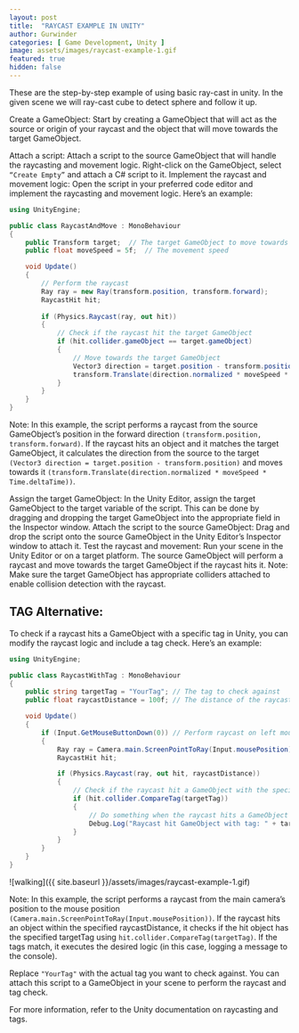 ```yaml
---
layout: post
title:  "RAYCAST EXAMPLE IN UNITY"
author: Gurwinder
categories: [ Game Development, Unity ]
image: assets/images/raycast-example-1.gif
featured: true
hidden: false
---
```

These are the step-by-step example of using basic ray-cast in unity. In the given scene we will ray-cast cube to detect sphere and follow it up.

Create a GameObject: Start by creating a GameObject that will act as the source or origin of your raycast and the object that will move towards the target GameObject.

Attach a script: Attach a script to the source GameObject that will handle the raycasting and movement logic. Right-click on the GameObject, select `“Create Empty”` and attach a C# script to it.
Implement the raycast and movement logic: Open the script in your preferred code editor and implement the raycasting and movement logic. Here’s an example:

```c#
using UnityEngine;

public class RaycastAndMove : MonoBehaviour
{
    public Transform target;  // The target GameObject to move towards
    public float moveSpeed = 5f;  // The movement speed

    void Update()
    {
        // Perform the raycast
        Ray ray = new Ray(transform.position, transform.forward);
        RaycastHit hit;
        
        if (Physics.Raycast(ray, out hit))
        {
            // Check if the raycast hit the target GameObject
            if (hit.collider.gameObject == target.gameObject)
            {
                // Move towards the target GameObject
                Vector3 direction = target.position - transform.position;
                transform.Translate(direction.normalized * moveSpeed * Time.deltaTime);
            }
        }
    }
}
```
Note: In this example, the script performs a raycast from the source GameObject’s position in the forward direction `(transform.position, transform.forward)`. If the raycast hits an object and it matches the target GameObject, it calculates the direction from the source to the target `(Vector3 direction = target.position - transform.position)` and moves towards it `(transform.Translate(direction.normalized * moveSpeed * Time.deltaTime))`.

Assign the target GameObject: In the Unity Editor, assign the target GameObject to the target variable of the script. This can be done by dragging and dropping the target GameObject into the appropriate field in the Inspector window.
Attach the script to the source GameObject: Drag and drop the script onto the source GameObject in the Unity Editor’s Inspector window to attach it.
Test the raycast and movement: Run your scene in the Unity Editor or on a target platform. The source GameObject will perform a raycast and move towards the target GameObject if the raycast hits it.
Note: Make sure the target GameObject has appropriate colliders attached to enable collision detection with the raycast.

## TAG Alternative:

To check if a raycast hits a GameObject with a specific tag in Unity, you can modify the raycast logic and include a tag check. Here’s an example:

```c#
using UnityEngine;

public class RaycastWithTag : MonoBehaviour
{
    public string targetTag = "YourTag"; // The tag to check against
    public float raycastDistance = 100f; // The distance of the raycast

    void Update()
    {
        if (Input.GetMouseButtonDown(0)) // Perform raycast on left mouse button click
        {
            Ray ray = Camera.main.ScreenPointToRay(Input.mousePosition);
            RaycastHit hit;

            if (Physics.Raycast(ray, out hit, raycastDistance))
            {
                // Check if the raycast hit a GameObject with the specified tag
                if (hit.collider.CompareTag(targetTag))
                {
                    // Do something when the raycast hits a GameObject with the specified tag
                    Debug.Log("Raycast hit GameObject with tag: " + targetTag);
                }
            }
        }
    }
}
```

![walking]({{ site.baseurl }}/assets/images/raycast-example-1.gif)

Note: In this example, the script performs a raycast from the main camera’s position to the mouse position `(Camera.main.ScreenPointToRay(Input.mousePosition))`. If the raycast hits an object within the specified raycastDistance, it checks if the hit object has the specified targetTag using `hit.collider.CompareTag(targetTag)`. If the tags match, it executes the desired logic (in this case, logging a message to the console).

Replace `"YourTag"` with the actual tag you want to check against. You can attach this script to a GameObject in your scene to perform the raycast and tag check.

For more information, refer to the Unity documentation on raycasting and tags.